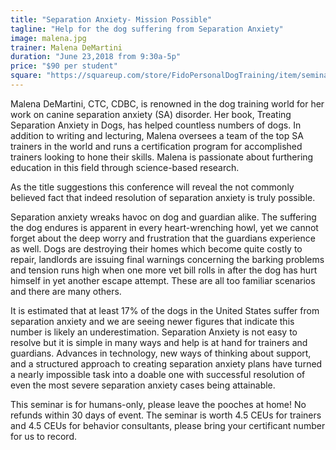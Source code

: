 ```yaml
---
title: "Separation Anxiety- Mission Possible"
tagline: "Help for the dog suffering from Separation Anxiety"
image: malena.jpg
trainer: Malena DeMartini
duration: "June 23,2018 from 9:30a-5p"
price: "$90 per student"
square: "https://squareup.com/store/FidoPersonalDogTraining/item/seminars"
---
```


Malena DeMartini, CTC, CDBC, is renowned in the dog training world for her work 
on canine separation anxiety (SA) disorder. Her book, Treating Separation Anxiety 
in Dogs, has helped countless numbers of dogs. In addition to writing and lecturing, 
Malena oversees a team of the top SA trainers in the world and runs a certification 
program for accomplished trainers looking to hone their skills. Malena is passionate 
about furthering education in this field through science-based research.

As the title suggestions this conference will reveal the not commonly believed fact 
that indeed resolution of separation anxiety is truly possible. 

Separation anxiety wreaks havoc on dog and guardian alike. The suffering the dog 
endures is apparent in every heart-wrenching howl, yet we cannot forget about the 
deep worry and frustration that the guardians experience as well. Dogs are destroying 
their homes which become quite costly to repair, landlords are issuing final warnings 
concerning the barking problems and tension runs high when one more vet bill rolls 
in after the dog has hurt himself in yet another escape attempt. These are all too 
familiar scenarios and there are many others. 

It is estimated that at least 17% of the dogs in the United States suffer from separation 
anxiety and we are seeing newer figures that indicate this number is likely an underestimation. 
Separation Anxiety is not easy to resolve but it is simple in many ways and help 
is at hand for trainers and guardians. Advances in technology, new ways of thinking 
about support, and a structured approach to creating separation anxiety plans have 
turned a nearly impossible task into a doable one with successful resolution of 
even the most severe separation anxiety cases being attainable. 


This seminar is for humans-only, please leave the pooches at home! No refunds within 
30 days of event. The seminar is worth 4.5 CEUs for trainers and 4.5 CEUs for behavior 
consultants, please bring your certificant number for us to record. 
